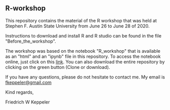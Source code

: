 ## R-workshop

This repository contains the material of the R workshop that was held at Stephen F. Austin State University from June 26 to June 28 of 2020. 

Instructions to download and install R and R studio can be found in the file "Before_the_workshop".  

The workshop was based on the notebook "R_workshop" that is available as an "html" and an "ipynb" file in this repository. 
To access the notebook online, just click on this [link](https://rawcdn.githack.com/fkeppeler/R-workshop/ec4694cc08ba47debb8ea3d2cc3dd33ea87b413f/R_workshop_html/R_workshop.html). You can also download the entire repository by clicking on the green button (Clone or download).

If you have any questions, please do not hesitate to contact me. My email is fkeppeler@gmail.com 

Kind regards,

Friedrich W Keppeler






